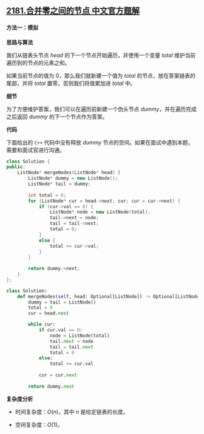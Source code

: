 ## [2181.合并零之间的节点 中文官方题解](https://leetcode.cn/problems/merge-nodes-in-between-zeros/solutions/100000/he-bing-ling-zhi-jian-de-jie-dian-by-lee-zo9b)
#### 方法一：模拟

**思路与算法**

我们从链表头节点 $\textit{head}$ 的下一个节点开始遍历，并使用一个变量 $\textit{total}$ 维护当前遍历到的节点的元素之和。

如果当前节点的值为 $0$，那么我们就新建一个值为 $\textit{total}$ 的节点，放在答案链表的尾部，并将 $\textit{total}$ 置零，否则我们将值累加进 $\textit{total}$ 中。

**细节**

为了方便维护答案，我们可以在遍历前新建一个伪头节点 $\textit{dummy}$，并在遍历完成之后返回 $\textit{dummy}$ 的下一个节点作为答案。

**代码**

下面给出的 $\texttt{C++}$ 代码中没有释放 $\textit{dummy}$ 节点的空间。如果在面试中遇到本题，需要和面试官进行沟通。

```C++ [sol1-C++]
class Solution {
public:
    ListNode* mergeNodes(ListNode* head) {
        ListNode* dummy = new ListNode();
        ListNode* tail = dummy;
        
        int total = 0;
        for (ListNode* cur = head->next; cur; cur = cur->next) {
            if (cur->val == 0) {
                ListNode* node = new ListNode(total);
                tail->next = node;
                tail = tail->next;
                total = 0;
            }
            else {
                total += cur->val;
            }
        }
        
        return dummy->next;
    }
};
```

```Python [sol1-Python3]
class Solution:
    def mergeNodes(self, head: Optional[ListNode]) -> Optional[ListNode]:
        dummy = tail = ListNode()
        total = 0
        cur = head.next

        while cur:
            if cur.val == 0:
                node = ListNode(total)
                tail.next = node
                tail = tail.next
                total = 0
            else:
                total += cur.val
            
            cur = cur.next
        
        return dummy.next
```

**复杂度分析**

- 时间复杂度：$O(n)$，其中 $n$ 是给定链表的长度。

- 空间复杂度：$O(1)$。